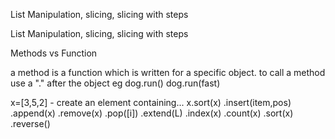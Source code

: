 List Manipulation, slicing, slicing with steps

List Manipulation, slicing, slicing with steps

Methods vs Function

a method is a function which is written for a specific object.
to call a method use a "." after the object eg
dog.run()
dog.run(fast)

x=[3,5,2] - create an element containing...
x.sort(x)
.insert(item,pos)
.append(x)
.remove(x)
.pop([i])
.extend(L)
.index(x)
.count(x)
.sort(x)
.reverse()
